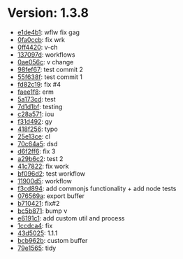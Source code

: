 # Version: 1.3.8

* [e1de4b1](https://github.com/neelsani/mavlink-browser/commit/e1de4b184a1a02eb6a39bbb72ae91607a85da393): wflw fix gag
* [0fa0ccb](https://github.com/neelsani/mavlink-browser/commit/0fa0ccbdc05ef92c3ea0e3f1f791622cf1f755fc): fix wrk
* [0ff4420](https://github.com/neelsani/mavlink-browser/commit/0ff44205ab373ff4fd8162664a84c40ee5855cd4): v-ch
* [137097d](https://github.com/neelsani/mavlink-browser/commit/137097df38dde25e74a09489ca87a7ba65596efb): workflows
* [0ae056c](https://github.com/neelsani/mavlink-browser/commit/0ae056c7b68f8947e5068a8b436348f2e8b60602): v change
* [98fef67](https://github.com/neelsani/mavlink-browser/commit/98fef678b1d508427ee5bf73721f66f6b5e0718c): test commit 2
* [55f638f](https://github.com/neelsani/mavlink-browser/commit/55f638fbd8963ad4db1793634a0884d8acfe6f59): test commit 1
* [fd82c19](https://github.com/neelsani/mavlink-browser/commit/fd82c190f9bedb18aec0b4f5f6ada5eb86a61551): fix #4
* [faee1f8](https://github.com/neelsani/mavlink-browser/commit/faee1f8731bfbf2a30a9bbae9e8a4497913c0648): erm
* [5a173cd](https://github.com/neelsani/mavlink-browser/commit/5a173cdd9dac0a8fc7fb38954a3c755358a26913): test
* [7d1d1bf](https://github.com/neelsani/mavlink-browser/commit/7d1d1bf4b218ae99b4f8188457379ffec79ea3ec): testing
* [c28a571](https://github.com/neelsani/mavlink-browser/commit/c28a571c19944c2ebc6269778e8f35b708babe17): iou
* [f31d492](https://github.com/neelsani/mavlink-browser/commit/f31d49211be61edac2fb57b7553d51cc3c675b45): gy
* [418f256](https://github.com/neelsani/mavlink-browser/commit/418f2560766d7c3a002a71e82e31ac1463196df1): typo
* [25e13ce](https://github.com/neelsani/mavlink-browser/commit/25e13cef86372aeb088aeba408c1ab2d374315ba): cl
* [70c64a5](https://github.com/neelsani/mavlink-browser/commit/70c64a5688aad320389acb2ec45243f453d9589a): dsd
* [d6f2ff6](https://github.com/neelsani/mavlink-browser/commit/d6f2ff6950ce6369f578c6701b7be1a3febaaea2): fix 3
* [a29b6c2](https://github.com/neelsani/mavlink-browser/commit/a29b6c22647fed8ee482da7d2ebad65185c8dcee): test 2
* [41c7822](https://github.com/neelsani/mavlink-browser/commit/41c78223686f068ea1ce7b76193bca768f4ef8dc): fix work
* [bf096d2](https://github.com/neelsani/mavlink-browser/commit/bf096d264a456a2950bb59e8e3645ae286ff4811): test workflow
* [11900d5](https://github.com/neelsani/mavlink-browser/commit/11900d50a08cbcb8ed716675578056b98e610477): workflow
* [f3cd894](https://github.com/neelsani/mavlink-browser/commit/f3cd8944c3b3e0dd468c9ffe230c0950a93c9653): add commonjs functionality + add node tests
* [076569a](https://github.com/neelsani/mavlink-browser/commit/076569af35137ff60dbed7f1c469996270ab7adb): export buffer
* [b710421](https://github.com/neelsani/mavlink-browser/commit/b7104218ca22a40bc238007f945f572ba9febf74): fix#2
* [bc5b871](https://github.com/neelsani/mavlink-browser/commit/bc5b871a23fea271a0c482818f07a1c4681d3160): bump v
* [e6191c1](https://github.com/neelsani/mavlink-browser/commit/e6191c1a2e6e7e75849916ef79f6290bffd4962c): add custom util and process
* [1ccdca4](https://github.com/neelsani/mavlink-browser/commit/1ccdca4494133a9c5d6c03653c0ce565901b4ea2): fix
* [43d5025](https://github.com/neelsani/mavlink-browser/commit/43d5025554093757167b4d90448caacdfd8676e9): 1.1.1
* [bcb962b](https://github.com/neelsani/mavlink-browser/commit/bcb962ba009aacb48a21199a0831bf2cc07094ff): custom buffer
* [79e1565](https://github.com/neelsani/mavlink-browser/commit/79e1565667967113802785c858d3e1d4449d08e3): tidy
